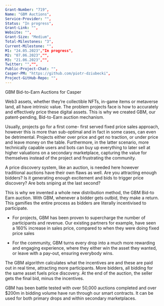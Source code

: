 ```yaml
---
Grant-Number: "719",
Name: "GBM Auctions",
Service-Provider: "",
Status: "In progress",
Grant-Link: "",
Website: "",
Grant-Size: "Medium",
Total-Milestones: "3",
Current-Milestone: "",
M1: "24.05.2023","In progress",
M2: "07.06.2023","",
M3: "21.06.2023","",
Twitter: "","",
Public-Project-Chat: "",
Casper-PM: "https://github.com/piotr-dziubecki",
Project-GitHub-Repo: "",
---
```

<!--lang:en--> 
GBM Bid-to-Earn Auctions for Casper 

Web3 assets, whether they’re collectible NFTs, in-game items or metaverse land, all have intrinsic value. The problem projects face is how to accurately and effectively price these digital assets. This is why we created GBM, our patent-pending, Bid-to-Earn auction mechanism.

Usually, projects go for a first come- first served fixed price sales approach, however this is more than sub-optimal and in fact in some cases, can even be detrimental. Projects either over price and get no traction, or under price and leave money on the table. Furthermore, in the latter scenario, more technically capable users and bots can buy up everything to later sell at higher valuations on a secondary marketplace, capturing the value for themselves instead of the project and frustrating the community.

A price discovery system, like an auction, is needed here however traditional auctions have their own flaws as well. Are you attracting enough bidders? Is it generating enough excitement and bids to trigger price discovery? Are bots sniping at the last second?

This is why we invented a whole new distribution method, the GBM Bid-to Earn auction. With GBM, whenever a bidder gets outbid, they make a return. This gamifies the entire process as bidders are literally incentivised to participate.

- For projects, GBM has been proven to supercharge the number of participants and revenue. Our existing partners for example, have seen a 160% increase in sales price, compared to when they were doing fixed price sales

- For the community, GBM turns every drop into a much more rewarding and engaging experience, where they either win the asset they wanted, or leave with a pay-out, ensuring everybody wins.

The GBM algorithm calculates what the incentives are and these are paid out in real time, attracting more participants. More bidders, all bidding for the same asset fuels price discovery. At the end of the auction, the seller gets the final bid, minus the incentives.  

GBM has been battle tested with over 50,000 auctions completed and over $200m in bidding volume have run through our smart contracts. It can be used for both primary drops and within secondary marketplaces.
<!--lang:es--] 
Subastas de oferta para ganar de GBM para Casper

Los activos de Web3, ya sean NFT coleccionables, elementos del juego o terrenos del metaverso, todos tienen un valor intrínseco. El problema que enfrentan los proyectos es cómo fijar el precio de estos activos digitales de manera precisa y efectiva. Es por eso que creamos GBM, nuestro mecanismo de subasta Bid-to-Earn pendiente de patente.

Por lo general, los proyectos optan por un enfoque de ventas de precio fijo por orden de llegada, sin embargo, esto es más que subóptimo y, de hecho, en algunos casos, incluso puede ser perjudicial. Los proyectos están sobre el precio y no obtienen tracción, o bajo el precio y dejan dinero sobre la mesa. Además, en el último escenario, los usuarios y bots con mayor capacidad técnica pueden comprar todo para luego venderlo a valoraciones más altas en un mercado secundario, capturando el valor para ellos en lugar del proyecto y frustrando a la comunidad.

Aquí se necesita un sistema de descubrimiento de precios, como una subasta, sin embargo, las subastas tradicionales también tienen sus propias fallas. ¿Estás atrayendo suficientes postores? ¿Está generando suficiente entusiasmo y ofertas para desencadenar el descubrimiento de precios? ¿Los bots están disparando en el último segundo?

Es por eso que inventamos un método de distribución completamente nuevo, la subasta GBM Bid-to Earn. Con GBM, cada vez que se supera la oferta de un postor, se obtiene una devolución. Esto gamifica todo el proceso ya que los postores están literalmente incentivados a participar.
- Para los proyectos, se ha demostrado que GBM mejora la cantidad de participantes y los ingresos. Nuestros socios existentes, por ejemplo, han visto un aumento del 160 % en el precio de venta, en comparación con cuando hacían ventas de precio fijo. 
- Para la comunidad, GBM convierte cada gota en una experiencia mucho más gratificante y atractiva, en la que ganan el activo que deseado, o salir con un pago, asegurándose de que todos ganen.

El algoritmo de GBM calcula cuáles son los incentivos y estos se pagan en tiempo real, atrayendo a más participantes. Más postores, todos pujando por el mismo activo, impulsan el descubrimiento de precios. Al final de la subasta, el vendedor obtiene la oferta final, menos los incentivos.

GBM ha sido probado en batalla con más de 50,000 subastas completadas y más de $ 200 millones en volumen de ofertas se han ejecutado a través de nuestros contratos inteligentes. Se puede usar tanto para caídas primarias como dentro de mercados secundarios.
<!--lang:de--] 
GBM Bid-to-Earn-Auktionen für Casper

Web3-Assets, egal ob es sich um sammelbare NFTs, In-Game-Gegenstände oder Metaverse-Land handelt, haben alle einen inneren Wert. Das Problem, mit dem Projekte konfrontiert sind, besteht darin, diese digitalen Assets genau und effektiv zu bewerten. Aus diesem Grund haben wir GBM entwickelt, unseren zum Patent angemeldeten Bid-to-Earn-Auktionsmechanismus.

Üblicherweise verfolgen Projekte den Grundsatz „Wer zuerst kommt, mahlt zuerst“, allerdings ist dies mehr als nicht optimal und kann in manchen Fällen sogar schädlich sein. Projekte sind entweder überteuert und bekommen keinen Anklang, oder unterteuert und lassen Geld auf dem Tisch. Darüber hinaus können im letzteren Szenario technisch fähigere Benutzer und Bots alles aufkaufen, um es später zu höheren Preisen auf einem sekundären Marktplatz zu verkaufen, wodurch sie den Wert für sich selbst statt für das Projekt erzielen und die Community frustrieren.

Hier ist ein Preisermittlungssystem wie bei einer Auktion erforderlich, jedoch haben traditionelle Auktionen auch ihre eigenen Mängel. Ziehen Sie genügend Bieter an? Erzeugt es genug Aufregung und Gebote, um eine Preisfindung auszulösen? Schnüffeln Bots in letzter Sekunde?

Aus diesem Grund haben wir eine völlig neue Vertriebsmethode erfunden, die GBM Bid-to-Earn-Auktion. Bei GBM erhält ein Bieter immer dann eine Rendite, wenn er überboten wird. Dadurch wird der gesamte Prozess spielerisch gestaltet, da Bieter im wahrsten Sinne des Wortes einen Anreiz zur Teilnahme erhalten.
- Bei Projekten steigert GBM nachweislich die Teilnehmerzahl und den Umsatz. 
- Bei unseren bestehenden Partnern ist der Verkaufspreis beispielsweise um 160 % gestiegen, verglichen mit der Zeit, als sie Festpreisverkäufe tätigten. Für die Community macht GBM jeden Tropfen zu einem viel lohnenderen und ansprechenderen Erlebnis, bei dem sie entweder den Vermögenswert gewinnen, den sie kaufen wollen, oder mit einer 
Auszahlung nach Hause gehen, um sicherzustellen, dass jeder gewinnt.

Der GBM-Algorithmus berechnet die Anreize und diese werden in Echtzeit ausgezahlt, wodurch mehr Teilnehmer angezogen werden. Mehr Bieter, die alle für denselben Vermögenswert bieten, fördern die Preisfindung. Am Ende der Auktion erhält der Verkäufer das endgültige Gebot abzüglich der Anreize.

GBM hat sich mit über 50.000 abgeschlossenen Auktionen bewährt und ein Gebotsvolumen von über 200 Millionen US-Dollar wurde über unsere Smart Contracts abgewickelt. Es kann sowohl für primäre Drops als auch auf sekundären Marktplätzen verwendet werden.
<!--lang:fr--] 
Enchères GBM Bid-to-Earn pour Casper

Les actifs Web3, qu'il s'agisse de NFT à collectionner, d'objets de jeu ou de terres métavers, ont tous une valeur intrinsèque. Le problème auquel sont confrontés les projets est de déterminer avec précision et efficacité le prix de ces actifs numériques. C'est pourquoi nous avons créé GBM, notre mécanisme d'enchères Bid-to-Earn en instance de brevet.

Habituellement, les projets optent pour une approche de vente à prix fixe premier arrivé, premier servi, mais cela est plus que sous-optimal et, en fait, dans certains cas, peut même être préjudiciable. Les projets sont soit au-dessus du prix et n'obtiennent aucune traction, soit au-dessous du prix et laissent de l'argent sur la table. De plus, dans ce dernier scénario, les utilisateurs et les bots les plus techniquement capables peuvent tout acheter pour revendre plus tard à des valorisations plus élevées sur un marché secondaire, capturant la valeur pour eux-mêmes au lieu du projet et frustrant la communauté.

Un système de découverte des prix, comme une enchère, est nécessaire ici, mais les enchères traditionnelles ont aussi leurs propres défauts. Attirez-vous suffisamment d'enchérisseurs ? Génère-t-il suffisamment d'engouement et d'enchères pour déclencher la découverte des prix ? Les bots tirent-ils à la dernière seconde ?

C'est pourquoi nous avons inventé une toute nouvelle méthode de distribution, l'enchère GBM Bid-to Earn. Avec GBM, chaque fois qu'un enchérisseur surenchérit, il effectue un retour. Cela gamifie l'ensemble du processus car les soumissionnaires sont littéralement incités à participer.
- Pour les projets, il a été prouvé que GBM augmente le nombre de participants et les revenus. Nos partenaires existants, par exemple, ont constaté une augmentation de 160 % du prix de vente par rapport à l'époque où ils effectuaient des ventes à prix fixe. 
- Pour la communauté, GBM transforme chaque goutte en une expérience beaucoup plus enrichissante et engageante, où ils gagnent l'actif qu'ils voulu, ou partir avec un paiement, en s'assurant que tout le monde gagne.

L'algorithme GBM calcule quelles sont les incitations et celles-ci sont versées en temps réel, attirant plus de participants. Plus d'enchérisseurs, tous enchérissant pour le même actif, alimentent la découverte des prix. À la fin de l'enchère, le vendeur obtient l'enchère finale, moins les incitations.

GBM a été testé au combat avec plus de 50 000 enchères réalisées et plus de 200 millions de dollars de volume d'enchères ont été exécutés via nos contrats intelligents. Il peut être utilisé à la fois pour les baisses primaires et sur les marchés secondaires.
<!--lang:pl--] 
Aukcje GBM typu Bid-to-Earn dla Casper

Zasoby Web3, niezależnie od tego, czy są to kolekcjonerskie NFT, przedmioty w grze, czy ziemie metaverse, wszystkie mają wewnętrzną wartość. Problemem, z jakim borykają się projekty, jest to, jak dokładnie i skutecznie wycenić te zasoby cyfrowe. Właśnie dlatego stworzyliśmy GBM, nasz zgłoszony do opatentowania mechanizm aukcyjny typu Bid-to-Earn.

Zazwyczaj projekty realizowane są na zasadzie „kto pierwszy, ten lepszy”, sprzedaż po stałej cenie, jednak jest to więcej niż nieoptymalne, aw rzeczywistości w niektórych przypadkach może być nawet szkodliwe. Projekty albo zawyżają cenę i nie zyskują na popularności, albo są poniżej ceny i pozostawiają pieniądze na stole. Co więcej, w tym drugim scenariuszu bardziej zdolni technicznie użytkownicy i boty mogą kupować wszystko, aby później sprzedawać po wyższych cenach na rynku wtórnym, przechwytując wartość dla siebie zamiast projektu i frustrując społeczność.

Potrzebny jest tutaj system odkrywania cen, podobnie jak aukcja, jednak tradycyjne aukcje mają również swoje wady. Czy przyciągasz wystarczającą liczbę oferentów? Czy generuje wystarczająco dużo emocji i ofert, aby uruchomić odkrywanie cen? Czy boty strzelają w ostatniej chwili?

Dlatego wymyśliliśmy zupełnie nową metodę dystrybucji, aukcję GBM Bid-to Earn. Dzięki GBM, ilekroć licytant zostanie przelicytowany, dokonuje zwrotu. To gamifikuje cały proces, ponieważ oferenci są dosłownie zachęcani do udziału.
- Udowodniono, że w przypadku projektów GBM zwiększa liczbę uczestników i przychody. Na przykład nasi obecni partnerzy odnotowali wzrost ceny sprzedaży o 160% w porównaniu z ceną stałą. 
- Dla społeczności GBM zamienia każdą kroplę w znacznie bardziej satysfakcjonujące i wciągające doświadczenie, w którym albo wygrywają aktywa, które poszukiwany, lub odejść z wypłatą, zapewniając wszystkim wygraną.

Algorytm GBM oblicza, jakie są zachęty i są one wypłacane w czasie rzeczywistym, przyciągając więcej uczestników. Więcej licytujących, wszyscy licytujący ten sam zasób napędza odkrywanie cen. Na koniec aukcji sprzedający otrzymuje ostateczną ofertę pomniejszoną o zachęty.

GBM został przetestowany w walce z ponad 50 000 zakończonymi aukcjami i ponad 200 mln USD wartości licytacji w ramach naszych inteligentnych kontraktów. Może być używany zarówno do pierwotnych zrzutów, jak i na rynkach wtórnych.
<!--lang:uk--] 
Аукціони GBM Bid-to-Earn для Casper

Активи Web3, незалежно від того, чи це колекційні NFT, предмети в грі чи землі метавсесвіту, усі мають внутрішню цінність. Проблема, з якою стикаються проекти, полягає в тому, як точно й ефективно оцінити ці цифрові активи. Ось чому ми створили GBM, наш запатентований механізм аукціону Bid-to-Earn.

Зазвичай проекти використовують підхід продажу за фіксованою ціною за принципом «перший прийшов, перший обслужений», однак це більш ніж оптимально, а в деяких випадках може бути навіть шкідливим. Проекти або завищені, і вони не отримують популярності, або занижені, і гроші залишаються на столі. Крім того, в останньому сценарії більш технічно здібні користувачі та боти можуть скупити все, щоб пізніше продати за вищими цінами на вторинному ринку, захоплюючи вартість для себе, а не для проекту, і розчаровуючи спільноту.

Тут потрібна система визначення ціни, як аукціон, однак традиційні аукціони також мають свої недоліки. Чи залучаєте ви достатньо учасників? Чи викликає він достатній ажіотаж і ставки, щоб ініціювати відкриття ціни? Боти стріляють в останню секунду?

Ось чому ми винайшли абсолютно новий метод розповсюдження, аукціон GBM Bid-to Earn. З GBM щоразу, коли учасник ставок перевищує ставку, вони повертають. Це гейміфікує весь процес, оскільки учасники торгів буквально стимулюються до участі.
- Для проектів було доведено, що GBM збільшує кількість учасників і дохід. Наші існуючі партнери, наприклад, відзначили збільшення продажної ціни на 160% порівняно з тим, коли вони продавали за фіксованою ціною. 
- Для спільноти GBM перетворює кожне падіння на набагато більш корисний і привабливий досвід, де вони або виграють актив, який захотів, або залишити з виплатою, гарантуючи, що всі виграють.

Алгоритм GBM обчислює заохочення, які виплачуються в режимі реального часу, залучаючи більше учасників. Більше учасників торгів, які роблять ставки на той самий актив, сприяють визначенню ціни. Наприкінці аукціону продавець отримує остаточну ставку за вирахуванням заохочень.

GBM пройшов бойові випробування: було проведено понад 50 000 аукціонів, а обсяг ставок понад 200 мільйонів доларів США пройшов через наші розумні контракти. Його можна використовувати як для первинного вилучення, так і для вторинних ринків.
[!--lang:*-->  
